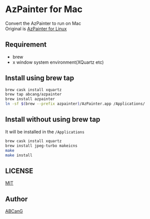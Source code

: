 AzPainter for Mac
====

Convert the AzPainter to run on Mac  
Original is [AzPainter for Linux](http://azsky2.html.xdomain.jp/linux/azpainter.html)

## Requirement
* brew
* x window system environment(XQuartz etc)

## Install using brew tap
```bash
brew cask install xquartz
brew tap abcang/azpainter
brew install azpainter
ln -sf $(brew --prefix azpainter)/AzPainter.app /Applications/
```

## Install without using brew tap
It will be installed in the `/Applications`

```bash
brew cask install xquartz
brew install jpeg-turbo makeicns
make
make install
```

## LICENSE
[MIT](https://github.com/abcang/azpainter-mac/blob/master/LICENSE)

## Author

[ABCanG](https://github.com/abcang)
